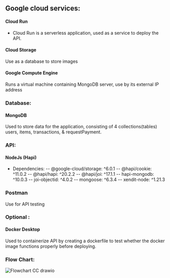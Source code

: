 ## Google cloud services: 
#### Cloud Run 
- Cloud Run is a serverless application, used as a service to deploy the API.
#### Cloud Storage 
Use as a database to store images 
#### Google Compute Engine
Runs a virtual machine containing MongoDB server, use by its external IP address

### Database: 
#### MongoDB
Used to store data for the application, consisting of  4 collections(tables) users, items, transactions, & requestPayment.

### API: 
#### NodeJs (Hapi)
- Dependencies: 
-- @google-cloud/storage: ^6.0.1
-- @hapi/cookie: ^11.0.2
-- @hapi/hapi: ^20.2.2
-- @hapi/joi: ^17.1.1
-- hapi-mongodb: ^10.0.3
-- joi-objectid: ^4.0.2
-- mongoose: ^6.3.4
-- xendit-node: ^1.21.3

### Postman
Use for API testing

### Optional : 
#### Docker Desktop 
Used to containerize API by creating a dockerfile to test whether the docker image functions properly before deploying. 


### Flow Chart:

![Flowchart CC drawio](https://user-images.githubusercontent.com/75570657/173223477-ac5d8611-7d8e-444a-825f-601990b43346.png)


